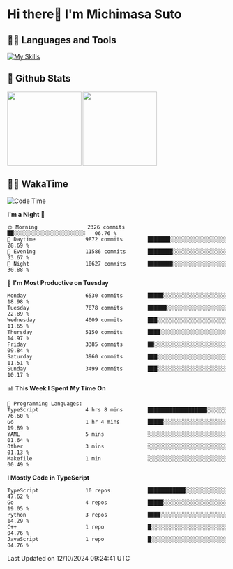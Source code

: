 # Hi there👋 I'm Michimasa Suto

## 🧑‍💻 Languages and Tools
[![My Skills](https://skillicons.dev/icons?i=ts,nextjs,react,vue,python,go,aws,docker,nodejs,redux,solidity,firebase,gcp,js,bootstrap,tailwind,materialui,html,css,wordpress,xd,figma,raspberrypi,arduino)](https://skillicons.dev)

<!--
**Suto-Michimasa/Suto-Michimasa** is a ✨ _special_ ✨ repository because its `README.md` (this file) appears on your GitHub profile.

Here are some ideas to get you started:

- 🔭 I’m currently working on ...
- 🌱 I’m currently learning ...
- 👯 I’m looking to collaborate on ...
- 🤔 I’m looking for help with ...
- 💬 Ask me about ...
- 📫 How to reach me: ...
- 😄 Pronouns: ...
- ⚡ Fun fact: ...
-->
## 💎 Github Stats

<div>
  <img height="170" align="left" src="https://github-readme-stats.vercel.app/api?username=Suto-michimasa&count_private=true&show_icons=true&theme=dark" />
  <img height="170" src="https://github-readme-stats.vercel.app/api/top-langs/?username=Suto-michimasa&langs_count=8&layout=compact&theme=dark" />
</div>

<!-- ## 🏆 GitHub Profile Trophy

<img width="800" src="https://github-profile-trophy.vercel.app/?username=Suto-michimasa&theme=onedark&no-frame=true"/>
 -->

## 🧑‍💻 WakaTime
<!--START_SECTION:waka-->
![Code Time](http://img.shields.io/badge/Code%20Time-256%20hrs%2039%20mins-blue)

**I'm a Night 🦉** 

```text
🌞 Morning                2326 commits        ██░░░░░░░░░░░░░░░░░░░░░░░   06.76 % 
🌆 Daytime                9872 commits        ███████░░░░░░░░░░░░░░░░░░   28.69 % 
🌃 Evening                11586 commits       ████████░░░░░░░░░░░░░░░░░   33.67 % 
🌙 Night                  10627 commits       ████████░░░░░░░░░░░░░░░░░   30.88 % 
```
📅 **I'm Most Productive on Tuesday** 

```text
Monday                   6530 commits        █████░░░░░░░░░░░░░░░░░░░░   18.98 % 
Tuesday                  7878 commits        ██████░░░░░░░░░░░░░░░░░░░   22.89 % 
Wednesday                4009 commits        ███░░░░░░░░░░░░░░░░░░░░░░   11.65 % 
Thursday                 5150 commits        ████░░░░░░░░░░░░░░░░░░░░░   14.97 % 
Friday                   3385 commits        ██░░░░░░░░░░░░░░░░░░░░░░░   09.84 % 
Saturday                 3960 commits        ███░░░░░░░░░░░░░░░░░░░░░░   11.51 % 
Sunday                   3499 commits        ███░░░░░░░░░░░░░░░░░░░░░░   10.17 % 
```


📊 **This Week I Spent My Time On** 

```text
💬 Programming Languages: 
TypeScript               4 hrs 8 mins        ███████████████████░░░░░░   76.60 % 
Go                       1 hr 4 mins         █████░░░░░░░░░░░░░░░░░░░░   19.89 % 
YAML                     5 mins              ░░░░░░░░░░░░░░░░░░░░░░░░░   01.64 % 
Other                    3 mins              ░░░░░░░░░░░░░░░░░░░░░░░░░   01.13 % 
Makefile                 1 min               ░░░░░░░░░░░░░░░░░░░░░░░░░   00.49 % 
```

**I Mostly Code in TypeScript** 

```text
TypeScript               10 repos            ████████████░░░░░░░░░░░░░   47.62 % 
Go                       4 repos             █████░░░░░░░░░░░░░░░░░░░░   19.05 % 
Python                   3 repos             ████░░░░░░░░░░░░░░░░░░░░░   14.29 % 
C++                      1 repo              █░░░░░░░░░░░░░░░░░░░░░░░░   04.76 % 
JavaScript               1 repo              █░░░░░░░░░░░░░░░░░░░░░░░░   04.76 % 
```




 Last Updated on 12/10/2024 09:24:41 UTC
<!--END_SECTION:waka-->
